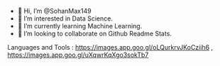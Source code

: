 - 👋 Hi, I’m @SohanMax149
- 👀 I’m interested in Data Science.
- 🌱 I’m currently learning Machine Learning.
- 💞️ I’m looking to collaborate on Github Readme Stats.

Languages and Tools :
https://images.app.goo.gl/oLQurkrvJKoCziih6 , https://images.app.goo.gl/uXqwrKqXgo3sokTb7

